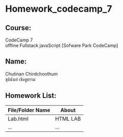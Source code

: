 # Homework_codecamp_7

## Course:
CodeCamp 7 <br>
offline Fullstack javaScript [Sofware Park CodeCamp]
## Name:
Chutinan Chirdchoothum <br>
ชุตินันท์ เชิดชูธรรม

## **Homework List:**
| File/Folder Name | About |
|----------------|----------------|
| Lab.html | HTML LAB |
| ... | ... |
